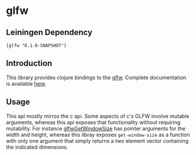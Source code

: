 # glfw

## Leiningen Dependency

`[glfw "0.1.0-SNAPSHOT"]`

## Introduction

This library provides clojure bindings to the [glfw](http://www.glfw.org/). Complete documentation is available [here](https://bcbradle.github.io/glfw/glfw.core.html).

## Usage

This api mostly mirros the c api. Some aspects of c's GLFW involve mutable arguments, whereas this api exposes that functionality without requiring mutability. For instance [glfwGetWindowSize](http://www.glfw.org/docs/latest/group__window.html#gaeea7cbc03373a41fb51cfbf9f2a5d4c6) has pointer arguments for the width and height, whereas this libray exposes `get-window-size` as a function with only one argument that simply returns a two element vector containing the indicated dimensions.
